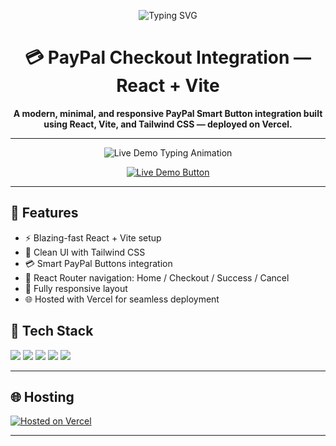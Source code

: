 <!-- README.md (Enhanced HTML-styled version) -->

<p align="center">
  <img src="https://readme-typing-svg.herokuapp.com?font=Poppins&size=22&duration=3000&pause=1000&color=0099FF&center=true&vCenter=true&width=700&lines=PayPal+Checkout+Integration+with+React+%2B+Vite" alt="Typing SVG" />
</p>

<h1 align="center">💳 PayPal Checkout Integration — React + Vite</h1>
<p align="center"><strong>A modern, minimal, and responsive PayPal Smart Button integration built using React, Vite, and Tailwind CSS — deployed on Vercel.</strong></p>
<hr/>

<p align="center">
  <img src="https://readme-typing-svg.herokuapp.com?font=Fira+Code&size=22&pause=1000&color=00C7B7&center=true&vCenter=true&width=550&lines=👉+Click+here+to+experience+the+Live+Demo+🚀" alt="Live Demo Typing Animation" />
</p>
<p align="center">
  <a href="https://paypal-payment-project.vercel.app/" target="_blank">
    <img src="https://img.shields.io/badge/👉%20Live%20Demo%20Click%20Here-00C7B7?style=for-the-badge&logo=vercel&logoColor=white" alt="Live Demo Button">
  </a>
</p>

<hr/>
<h2>🚀 Features</h2>
<ul>
  <li>⚡ Blazing-fast React + Vite setup</li>
  <li>🎨 Clean UI with Tailwind CSS</li>
  <li>💳 Smart PayPal Buttons integration</li>
  <li>🧭 React Router navigation: Home / Checkout / Success / Cancel</li>
  <li>📱 Fully responsive layout</li>
  <li>🌐 Hosted with Vercel for seamless deployment</li>
</ul>
<h2>🧩 Tech Stack</h2>
<p>
  <img src="https://img.shields.io/badge/React-20232A?style=for-the-badge&logo=react&logoColor=61DAFB"/>
  <img src="https://img.shields.io/badge/Vite-646CFF?style=for-the-badge&logo=vite&logoColor=white"/>
  <img src="https://img.shields.io/badge/TailwindCSS-06B6D4?style=for-the-badge&logo=tailwindcss&logoColor=white"/>
  <img src="https://img.shields.io/badge/React Router-D02B2B?style=for-the-badge&logo=reactrouter&logoColor=white"/>
  <img src="https://img.shields.io/badge/PayPal-00457C?style=for-the-badge&logo=paypal&logoColor=white"/>
</p>
<hr/>

<h2>🌐 Hosting</h2>
<p>
  <a href="https://vercel.com/" target="_blank">
    <img src="https://img.shields.io/badge/Hosted+on-Vercel-black?style=for-the-badge&logo=vercel" alt="Hosted on Vercel">
  </a>
</p>
<hr/>
